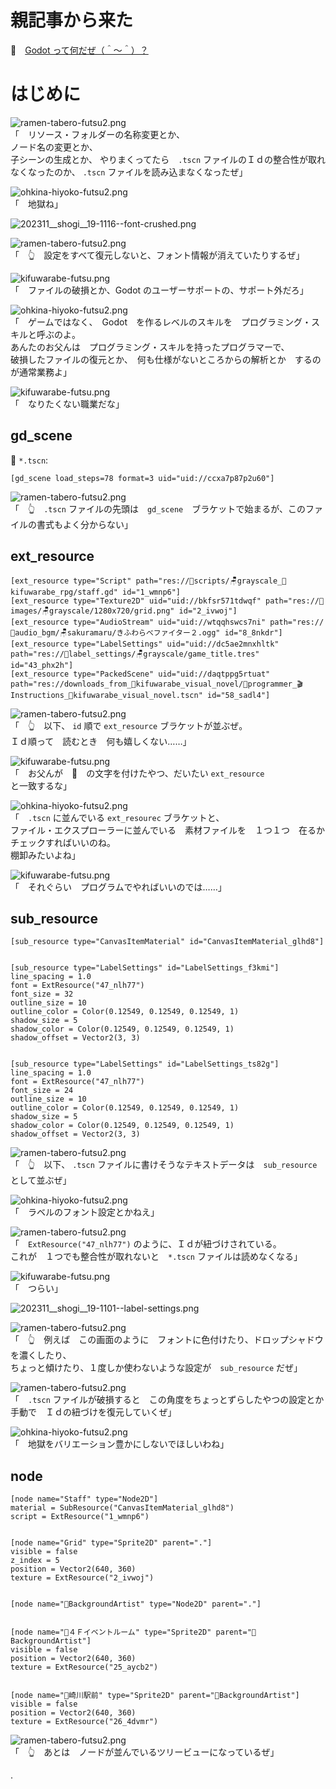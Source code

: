 # 親記事から来た

📖　[Godot って何だぜ（＾～＾）？](https://crieit.net/posts/Godot-65115761b6a17)  

# はじめに

![ramen-tabero-futsu2.png](https://crieit.now.sh/upload_images/d27ea8dcfad541918d9094b9aed83e7d61daf8532bbbe.png)  
「　リソース・フォルダーの名称変更とか、  
ノード名の変更とか、  
子シーンの生成とか、
やりまくってたら　`.tscn` ファイルのＩｄの整合性が取れなくなったのか、 `.tscn` ファイルを読み込まなくなったぜ」  

![ohkina-hiyoko-futsu2.png](https://crieit.now.sh/upload_images/96fb09724c3ce40ee0861a0fd1da563d61daf8a09d9bc.png)  
「　地獄ね」  

![202311__shogi__19-1116--font-crushed.png](https://crieit.now.sh/upload_images/0e92962ce1d9035efefab6dd8dfc5b3c6559702ea1a94.png)  

![ramen-tabero-futsu2.png](https://crieit.now.sh/upload_images/d27ea8dcfad541918d9094b9aed83e7d61daf8532bbbe.png)  
「　👆　設定をすべて復元しないと、フォント情報が消えていたりするぜ」  

![kifuwarabe-futsu.png](https://crieit.now.sh/upload_images/beaf94b260ae2602ca8cf7f5bbc769c261daf8686dbda.png)  
「　ファイルの破損とか、Godot のユーザーサポートの、サポート外だろ」  

![ohkina-hiyoko-futsu2.png](https://crieit.now.sh/upload_images/96fb09724c3ce40ee0861a0fd1da563d61daf8a09d9bc.png)  
「　ゲームではなく、　Godot　を作るレベルのスキルを　プログラミング・スキルと呼ぶのよ。  
あんたのお父んは　プログラミング・スキルを持ったプログラマーで、  
破損したファイルの復元とか、　何も仕様がないところからの解析とか　するのが通常業務よ」  

![kifuwarabe-futsu.png](https://crieit.now.sh/upload_images/beaf94b260ae2602ca8cf7f5bbc769c261daf8686dbda.png)  
「　なりたくない職業だな」  

## gd_scene

📄 `*.tscn`:  

```tscn
[gd_scene load_steps=78 format=3 uid="uid://ccxa7p87p2u60"]
```

![ramen-tabero-futsu2.png](https://crieit.now.sh/upload_images/d27ea8dcfad541918d9094b9aed83e7d61daf8532bbbe.png)  
「　👆　`.tscn` ファイルの先頭は　`gd_scene`　ブラケットで始まるが、このファイルの書式もよく分からない」  

## ext_resource

```tscn
[ext_resource type="Script" path="res://🍋scripts/🪑grayscale_🍉kifuwarabe_rpg/staff.gd" id="1_wmnp6"]
[ext_resource type="Texture2D" uid="uid://bkfsr571tdwqf" path="res://🍋images/🪑grayscale/1280x720/grid.png" id="2_ivwoj"]
[ext_resource type="AudioStream" uid="uid://wtqqhswcs7ni" path="res://🍋audio_bgm/🪑sakuramaru/きふわらべファイター２.ogg" id="8_8nkdr"]
[ext_resource type="LabelSettings" uid="uid://dc5ae2mnxhltk" path="res://🍋label_settings/🪑grayscale/game_title.tres" id="43_phx2h"]
[ext_resource type="PackedScene" uid="uid://daqtppg5rtuat" path="res://downloads_from_🍉kifuwarabe_visual_novel/📂programmer_🎬Instructions_🍉kifuwarabe_visual_novel.tscn" id="58_sadl4"]
```

![ramen-tabero-futsu2.png](https://crieit.now.sh/upload_images/d27ea8dcfad541918d9094b9aed83e7d61daf8532bbbe.png)  
「　👆　以下、 `id` 順で `ext_resource` ブラケットが並ぶぜ。  
Ｉｄ順って　読むとき　何も嬉しくない……」  

![kifuwarabe-futsu.png](https://crieit.now.sh/upload_images/beaf94b260ae2602ca8cf7f5bbc769c261daf8686dbda.png)  
「　お父んが　🍋　の文字を付けたやつ、だいたい `ext_resource` と一致するな」  

![ohkina-hiyoko-futsu2.png](https://crieit.now.sh/upload_images/96fb09724c3ce40ee0861a0fd1da563d61daf8a09d9bc.png)  
「　`.tscn` に並んでいる `ext_resourec` ブラケットと、  
ファイル・エクスプローラーに並んでいる　素材ファイルを　１つ１つ　在るかチェックすればいいのね。  
棚卸みたいよね」  

![kifuwarabe-futsu.png](https://crieit.now.sh/upload_images/beaf94b260ae2602ca8cf7f5bbc769c261daf8686dbda.png)  
「　それぐらい　プログラムでやればいいのでは……」  

## sub_resource

```tscn
[sub_resource type="CanvasItemMaterial" id="CanvasItemMaterial_glhd8"]


[sub_resource type="LabelSettings" id="LabelSettings_f3kmi"]
line_spacing = 1.0
font = ExtResource("47_nlh77")
font_size = 32
outline_size = 10
outline_color = Color(0.12549, 0.12549, 0.12549, 1)
shadow_size = 5
shadow_color = Color(0.12549, 0.12549, 0.12549, 1)
shadow_offset = Vector2(3, 3)


[sub_resource type="LabelSettings" id="LabelSettings_ts82g"]
line_spacing = 1.0
font = ExtResource("47_nlh77")
font_size = 24
outline_size = 10
outline_color = Color(0.12549, 0.12549, 0.12549, 1)
shadow_size = 5
shadow_color = Color(0.12549, 0.12549, 0.12549, 1)
shadow_offset = Vector2(3, 3)
```

![ramen-tabero-futsu2.png](https://crieit.now.sh/upload_images/d27ea8dcfad541918d9094b9aed83e7d61daf8532bbbe.png)  
「　👆　以下、 `.tscn` ファイルに書けそうなテキストデータは　`sub_resource`　として並ぶぜ」  

![ohkina-hiyoko-futsu2.png](https://crieit.now.sh/upload_images/96fb09724c3ce40ee0861a0fd1da563d61daf8a09d9bc.png)  
「　ラベルのフォント設定とかねえ」  

![ramen-tabero-futsu2.png](https://crieit.now.sh/upload_images/d27ea8dcfad541918d9094b9aed83e7d61daf8532bbbe.png)  
「　`ExtResource("47_nlh77")` のように、Ｉｄが紐づけされている。  
これが　１つでも整合性が取れないと　`*.tscn` ファイルは読めなくなる」  

![kifuwarabe-futsu.png](https://crieit.now.sh/upload_images/beaf94b260ae2602ca8cf7f5bbc769c261daf8686dbda.png)  
「　つらい」  

![202311__shogi__19-1101--label-settings.png](https://crieit.now.sh/upload_images/24e63e9bbb39ffd652fb74d9503853ef65596cc3d0288.png)  

![ramen-tabero-futsu2.png](https://crieit.now.sh/upload_images/d27ea8dcfad541918d9094b9aed83e7d61daf8532bbbe.png)  
「　👆　例えば　この画面のように　フォントに色付けたり、ドロップシャドウを濃くしたり、  
ちょっと傾けたり、１度しか使わないような設定が　`sub_resource` だぜ」  

![ramen-tabero-futsu2.png](https://crieit.now.sh/upload_images/d27ea8dcfad541918d9094b9aed83e7d61daf8532bbbe.png)  
「　`.tscn` ファイルが破損すると　この角度をちょっとずらしたやつの設定とか  
手動で　Ｉｄの紐づけを復元していくぜ」  

![ohkina-hiyoko-futsu2.png](https://crieit.now.sh/upload_images/96fb09724c3ce40ee0861a0fd1da563d61daf8a09d9bc.png)  
「　地獄をバリエーション豊かにしないでほしいわね」  

## node

```tscn
[node name="Staff" type="Node2D"]
material = SubResource("CanvasItemMaterial_glhd8")
script = ExtResource("1_wmnp6")


[node name="Grid" type="Sprite2D" parent="."]
visible = false
z_index = 5
position = Vector2(640, 360)
texture = ExtResource("2_ivwoj")


[node name="📂BackgroundArtist" type="Node2D" parent="."]


[node name="🗻４Ｆイベントルーム" type="Sprite2D" parent="📂BackgroundArtist"]
visible = false
position = Vector2(640, 360)
texture = ExtResource("25_aycb2")


[node name="🗻崎川駅前" type="Sprite2D" parent="📂BackgroundArtist"]
visible = false
position = Vector2(640, 360)
texture = ExtResource("26_4dvmr")
```

![ramen-tabero-futsu2.png](https://crieit.now.sh/upload_images/d27ea8dcfad541918d9094b9aed83e7d61daf8532bbbe.png)  
「　👆　あとは　ノードが並んでいるツリービューになっているぜ」  

.